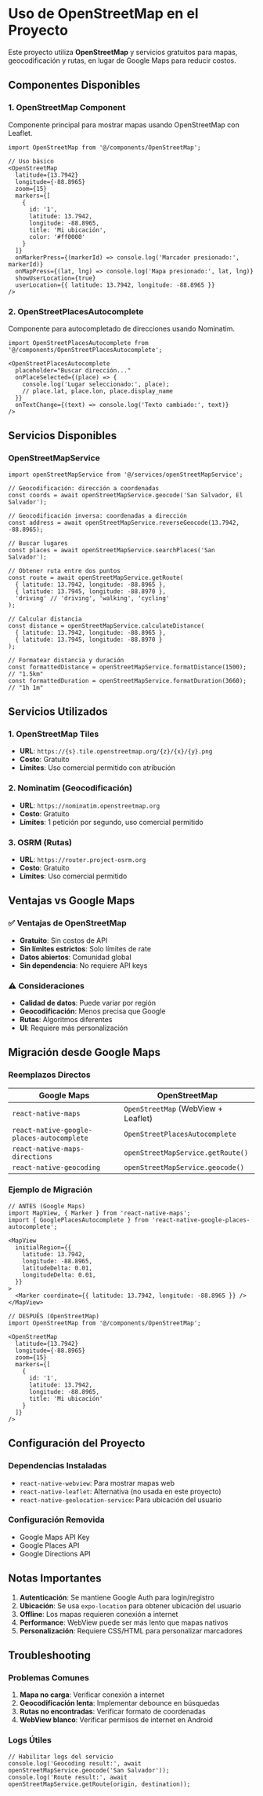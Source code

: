 # Uso de OpenStreetMap en el Proyecto

Este proyecto utiliza **OpenStreetMap** y servicios gratuitos para mapas, geocodificación y rutas, en lugar de Google Maps para reducir costos.

## Componentes Disponibles

### 1. OpenStreetMap Component

Componente principal para mostrar mapas usando OpenStreetMap con Leaflet.

```tsx
import OpenStreetMap from '@/components/OpenStreetMap';

// Uso básico
<OpenStreetMap
  latitude={13.7942}
  longitude={-88.8965}
  zoom={15}
  markers={[
    {
      id: '1',
      latitude: 13.7942,
      longitude: -88.8965,
      title: 'Mi ubicación',
      color: '#ff0000'
    }
  ]}
  onMarkerPress={(markerId) => console.log('Marcador presionado:', markerId)}
  onMapPress={(lat, lng) => console.log('Mapa presionado:', lat, lng)}
  showUserLocation={true}
  userLocation={{ latitude: 13.7942, longitude: -88.8965 }}
/>
```

### 2. OpenStreetPlacesAutocomplete

Componente para autocompletado de direcciones usando Nominatim.

```tsx
import OpenStreetPlacesAutocomplete from '@/components/OpenStreetPlacesAutocomplete';

<OpenStreetPlacesAutocomplete
  placeholder="Buscar dirección..."
  onPlaceSelected={(place) => {
    console.log('Lugar seleccionado:', place);
    // place.lat, place.lon, place.display_name
  }}
  onTextChange={(text) => console.log('Texto cambiado:', text)}
/>
```

## Servicios Disponibles

### OpenStreetMapService

```tsx
import openStreetMapService from '@/services/openStreetMapService';

// Geocodificación: dirección a coordenadas
const coords = await openStreetMapService.geocode('San Salvador, El Salvador');

// Geocodificación inversa: coordenadas a dirección
const address = await openStreetMapService.reverseGeocode(13.7942, -88.8965);

// Buscar lugares
const places = await openStreetMapService.searchPlaces('San Salvador');

// Obtener ruta entre dos puntos
const route = await openStreetMapService.getRoute(
  { latitude: 13.7942, longitude: -88.8965 },
  { latitude: 13.7945, longitude: -88.8970 },
  'driving' // 'driving', 'walking', 'cycling'
);

// Calcular distancia
const distance = openStreetMapService.calculateDistance(
  { latitude: 13.7942, longitude: -88.8965 },
  { latitude: 13.7945, longitude: -88.8970 }
);

// Formatear distancia y duración
const formattedDistance = openStreetMapService.formatDistance(1500); // "1.5km"
const formattedDuration = openStreetMapService.formatDuration(3660); // "1h 1m"
```

## Servicios Utilizados

### 1. OpenStreetMap Tiles
- **URL**: `https://{s}.tile.openstreetmap.org/{z}/{x}/{y}.png`
- **Costo**: Gratuito
- **Límites**: Uso comercial permitido con atribución

### 2. Nominatim (Geocodificación)
- **URL**: `https://nominatim.openstreetmap.org`
- **Costo**: Gratuito
- **Límites**: 1 petición por segundo, uso comercial permitido

### 3. OSRM (Rutas)
- **URL**: `https://router.project-osrm.org`
- **Costo**: Gratuito
- **Límites**: Uso comercial permitido

## Ventajas vs Google Maps

### ✅ Ventajas de OpenStreetMap
- **Gratuito**: Sin costos de API
- **Sin límites estrictos**: Solo límites de rate
- **Datos abiertos**: Comunidad global
- **Sin dependencia**: No requiere API keys

### ⚠️ Consideraciones
- **Calidad de datos**: Puede variar por región
- **Geocodificación**: Menos precisa que Google
- **Rutas**: Algoritmos diferentes
- **UI**: Requiere más personalización

## Migración desde Google Maps

### Reemplazos Directos

| Google Maps | OpenStreetMap |
|-------------|---------------|
| `react-native-maps` | `OpenStreetMap` (WebView + Leaflet) |
| `react-native-google-places-autocomplete` | `OpenStreetPlacesAutocomplete` |
| `react-native-maps-directions` | `openStreetMapService.getRoute()` |
| `react-native-geocoding` | `openStreetMapService.geocode()` |

### Ejemplo de Migración

```tsx
// ANTES (Google Maps)
import MapView, { Marker } from 'react-native-maps';
import { GooglePlacesAutocomplete } from 'react-native-google-places-autocomplete';

<MapView
  initialRegion={{
    latitude: 13.7942,
    longitude: -88.8965,
    latitudeDelta: 0.01,
    longitudeDelta: 0.01,
  }}
>
  <Marker coordinate={{ latitude: 13.7942, longitude: -88.8965 }} />
</MapView>

// DESPUÉS (OpenStreetMap)
import OpenStreetMap from '@/components/OpenStreetMap';

<OpenStreetMap
  latitude={13.7942}
  longitude={-88.8965}
  zoom={15}
  markers={[
    {
      id: '1',
      latitude: 13.7942,
      longitude: -88.8965,
      title: 'Mi ubicación'
    }
  ]}
/>
```

## Configuración del Proyecto

### Dependencias Instaladas
- `react-native-webview`: Para mostrar mapas web
- `react-native-leaflet`: Alternativa (no usada en este proyecto)
- `react-native-geolocation-service`: Para ubicación del usuario

### Configuración Removida
- Google Maps API Key
- Google Places API
- Google Directions API

## Notas Importantes

1. **Autenticación**: Se mantiene Google Auth para login/registro
2. **Ubicación**: Se usa `expo-location` para obtener ubicación del usuario
3. **Offline**: Los mapas requieren conexión a internet
4. **Performance**: WebView puede ser más lento que mapas nativos
5. **Personalización**: Requiere CSS/HTML para personalizar marcadores

## Troubleshooting

### Problemas Comunes

1. **Mapa no carga**: Verificar conexión a internet
2. **Geocodificación lenta**: Implementar debounce en búsquedas
3. **Rutas no encontradas**: Verificar formato de coordenadas
4. **WebView blanco**: Verificar permisos de internet en Android

### Logs Útiles

```tsx
// Habilitar logs del servicio
console.log('Geocoding result:', await openStreetMapService.geocode('San Salvador'));
console.log('Route result:', await openStreetMapService.getRoute(origin, destination));
``` 